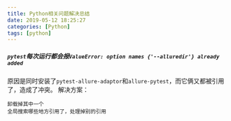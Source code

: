 ```yaml
---
title: Python相关问题解决总结
date: 2019-05-12 18:25:27
categories: [Python]
tags: [python]
---
```


##### `pytest`每次运行都会报`ValueError: option names {'--alluredir'} already added`
原因是同时安装了`pytest-allure-adaptor`和`allure-pytest`，而它俩又都被引用了，造成了冲突。
解决方案：

	卸载掉其中一个
	全局搜索哪些地方引用了，处理掉别的引用

